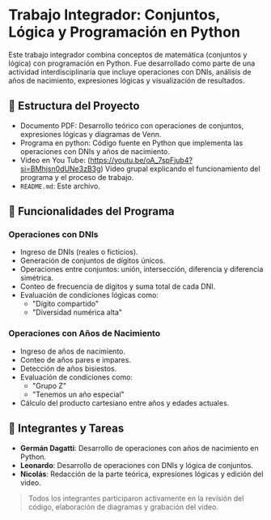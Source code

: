 # Trabajo Integrador: Conjuntos, Lógica y Programación en Python

Este trabajo integrador combina conceptos de matemática (conjuntos y lógica) con programación en Python. Fue desarrollado como parte de una actividad interdisciplinaria que incluye operaciones con DNIs, análisis de años de nacimiento, expresiones lógicas y visualización de resultados.

## 📁 Estructura del Proyecto

- Documento PDF: Desarrollo teórico con operaciones de conjuntos, expresiones lógicas y diagramas de Venn.
- Programa en python: Código fuente en Python que implementa las operaciones con DNIs y años de nacimiento.
- Video en You Tube: (https://youtu.be/oA_7spFjub4?si=BMhjsn0dUNe3zB3g) Video grupal explicando el funcionamiento del programa y el proceso de trabajo.
- `README.md`: Este archivo.

## 🧮 Funcionalidades del Programa

### Operaciones con DNIs
- Ingreso de DNIs (reales o ficticios).
- Generación de conjuntos de dígitos únicos.
- Operaciones entre conjuntos: unión, intersección, diferencia y diferencia simétrica.
- Conteo de frecuencia de dígitos y suma total de cada DNI.
- Evaluación de condiciones lógicas como:
  - "Dígito compartido"
  - "Diversidad numérica alta"

### Operaciones con Años de Nacimiento
- Ingreso de años de nacimiento.
- Conteo de años pares e impares.
- Detección de años bisiestos.
- Evaluación de condiciones como:
  - "Grupo Z"
  - "Tenemos un año especial"
- Cálculo del producto cartesiano entre años y edades actuales.


## 👥 Integrantes y Tareas

- **Germán Dagatti**: Desarrollo de operaciones con años de nacimiento en Python.
- **Leonardo**: Desarrollo de operaciones con DNIs y lógica de conjuntos.
- **Nicolás**: Redacción de la parte teórica, expresiones lógicas y edición del video.

> Todos los integrantes participaron activamente en la revisión del código, elaboración de diagramas y grabación del video.












